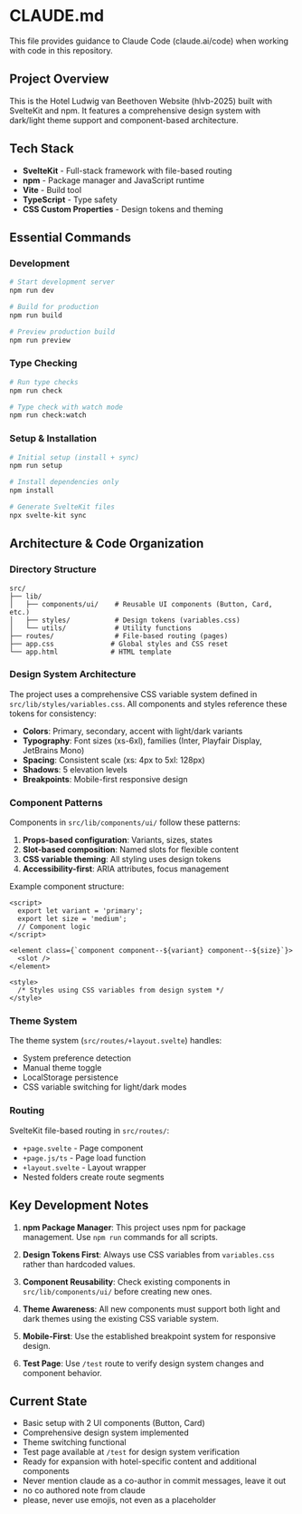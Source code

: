 # CLAUDE.md

This file provides guidance to Claude Code (claude.ai/code) when working with code in this repository.

## Project Overview

This is the Hotel Ludwig van Beethoven Website (hlvb-2025) built with SvelteKit and npm. It features a comprehensive design system with dark/light theme support and component-based architecture.

## Tech Stack

- **SvelteKit** - Full-stack framework with file-based routing
- **npm** - Package manager and JavaScript runtime
- **Vite** - Build tool
- **TypeScript** - Type safety
- **CSS Custom Properties** - Design tokens and theming

## Essential Commands

### Development
```bash
# Start development server
npm run dev

# Build for production
npm run build

# Preview production build
npm run preview
```

### Type Checking
```bash
# Run type checks
npm run check

# Type check with watch mode
npm run check:watch
```

### Setup & Installation
```bash
# Initial setup (install + sync)
npm run setup

# Install dependencies only
npm install

# Generate SvelteKit files
npx svelte-kit sync
```

## Architecture & Code Organization

### Directory Structure
```
src/
├── lib/
│   ├── components/ui/    # Reusable UI components (Button, Card, etc.)
│   ├── styles/           # Design tokens (variables.css)
│   └── utils/            # Utility functions
├── routes/               # File-based routing (pages)
├── app.css              # Global styles and CSS reset
└── app.html             # HTML template
```

### Design System Architecture

The project uses a comprehensive CSS variable system defined in `src/lib/styles/variables.css`. All components and styles reference these tokens for consistency:

- **Colors**: Primary, secondary, accent with light/dark variants
- **Typography**: Font sizes (xs-6xl), families (Inter, Playfair Display, JetBrains Mono)
- **Spacing**: Consistent scale (xs: 4px to 5xl: 128px)
- **Shadows**: 5 elevation levels
- **Breakpoints**: Mobile-first responsive design

### Component Patterns

Components in `src/lib/components/ui/` follow these patterns:

1. **Props-based configuration**: Variants, sizes, states
2. **Slot-based composition**: Named slots for flexible content
3. **CSS variable theming**: All styling uses design tokens
4. **Accessibility-first**: ARIA attributes, focus management

Example component structure:
```svelte
<script>
  export let variant = 'primary';
  export let size = 'medium';
  // Component logic
</script>

<element class={`component component--${variant} component--${size}`}>
  <slot />
</element>

<style>
  /* Styles using CSS variables from design system */
</style>
```

### Theme System

The theme system (`src/routes/+layout.svelte`) handles:
- System preference detection
- Manual theme toggle
- LocalStorage persistence
- CSS variable switching for light/dark modes

### Routing

SvelteKit file-based routing in `src/routes/`:
- `+page.svelte` - Page component
- `+page.js/ts` - Page load function
- `+layout.svelte` - Layout wrapper
- Nested folders create route segments

## Key Development Notes

1. **npm Package Manager**: This project uses npm for package management. Use `npm run` commands for all scripts.

2. **Design Tokens First**: Always use CSS variables from `variables.css` rather than hardcoded values.

3. **Component Reusability**: Check existing components in `src/lib/components/ui/` before creating new ones.

4. **Theme Awareness**: All new components must support both light and dark themes using the existing CSS variable system.

5. **Mobile-First**: Use the established breakpoint system for responsive design.

6. **Test Page**: Use `/test` route to verify design system changes and component behavior.

## Current State

- Basic setup with 2 UI components (Button, Card)
- Comprehensive design system implemented
- Theme switching functional
- Test page available at `/test` for design system verification
- Ready for expansion with hotel-specific content and additional components
- Never mention claude as a co-author in commit messages, leave it out
- no co authored note from claude
- please, never use emojis, not even as a placeholder